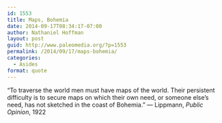 ```yaml
---
id: 1553
title: Maps, Bohemia
date: 2014-09-17T08:34:17-07:00
author: Nathaniel Hoffman
layout: post
guid: http://www.paleomedia.org/?p=1553
permalink: /2014/09/17/maps-bohemia/
categories:
  - Asides
format: quote
---
```

“To traverse the world men must have maps of the world. Their persistent difficulty is to secure maps on which their own need, or someone else’s need, has not sketched in the coast of Bohemia.” — Lippmann, _Public Opinion_, 1922